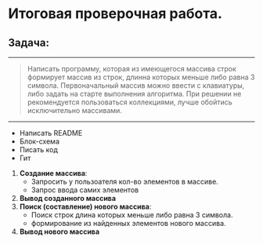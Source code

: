 
# Итоговая проверочная работа.


## Задача:
____
> Написать программу, которая из имеющегося массива строк формирует массив из строк,
длинна которых меньше либо равна 3 символа. Первоначальный массив можно ввести с
клавиатуры, либо задать на старте выполнения алгоритма. При решении не рекомендуется
пользоваться коллекциями, лучше обойтись исключительно массивами.
_____

* Написать README
* Блок-схема
* Писать код
* Гит

1. **Создание массива**:
    * Запросить у пользоателя кол-во элементов в массиве.
    * Запрос ввода самих элементов
2. **Вывод созданного массива**
3. **Поиск (составление) нового массива**:
    * Поиск строк длина которых меньше либо равна 3 символа.
    * формирование из найденных элементов нового массива.
4. **Вывод нового массива**
